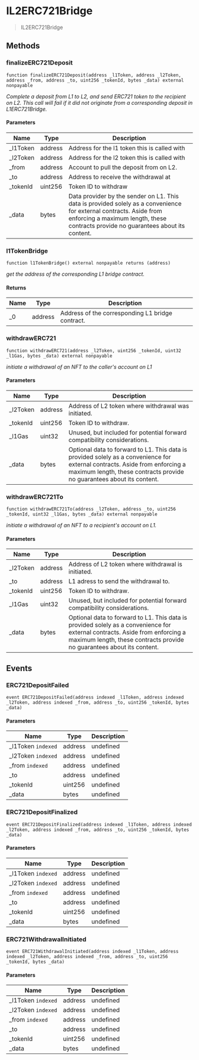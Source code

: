 # IL2ERC721Bridge



> IL2ERC721Bridge





## Methods

### finalizeERC721Deposit

```solidity
function finalizeERC721Deposit(address _l1Token, address _l2Token, address _from, address _to, uint256 _tokenId, bytes _data) external nonpayable
```



*Complete a deposit from L1 to L2, and send ERC721 token to the recipient on L2. This call will fail if it did not originate from a corresponding deposit in L1ERC721Bridge.*

#### Parameters

| Name | Type | Description |
|---|---|---|
| _l1Token | address | Address for the l1 token this is called with
| _l2Token | address | Address for the l2 token this is called with
| _from | address | Account to pull the deposit from on L2.
| _to | address | Address to receive the withdrawal at
| _tokenId | uint256 | Token ID to withdraw
| _data | bytes | Data provider by the sender on L1. This data is provided        solely as a convenience for external contracts. Aside from enforcing a maximum        length, these contracts provide no guarantees about its content.

### l1TokenBridge

```solidity
function l1TokenBridge() external nonpayable returns (address)
```



*get the address of the corresponding L1 bridge contract.*


#### Returns

| Name | Type | Description |
|---|---|---|
| _0 | address | Address of the corresponding L1 bridge contract.

### withdrawERC721

```solidity
function withdrawERC721(address _l2Token, uint256 _tokenId, uint32 _l1Gas, bytes _data) external nonpayable
```



*initiate a withdrawal of an NFT to the caller&#39;s account on L1*

#### Parameters

| Name | Type | Description |
|---|---|---|
| _l2Token | address | Address of L2 token where withdrawal was initiated.
| _tokenId | uint256 | Token ID to withdraw.
| _l1Gas | uint32 | Unused, but included for potential forward compatibility considerations.
| _data | bytes | Optional data to forward to L1. This data is provided        solely as a convenience for external contracts. Aside from enforcing a maximum        length, these contracts provide no guarantees about its content.

### withdrawERC721To

```solidity
function withdrawERC721To(address _l2Token, address _to, uint256 _tokenId, uint32 _l1Gas, bytes _data) external nonpayable
```



*initiate a withdrawal of an NFT to a recipient&#39;s account on L1.*

#### Parameters

| Name | Type | Description |
|---|---|---|
| _l2Token | address | Address of L2 token where withdrawal is initiated.
| _to | address | L1 adress to send the withdrawal to.
| _tokenId | uint256 | Token ID to withdraw.
| _l1Gas | uint32 | Unused, but included for potential forward compatibility considerations.
| _data | bytes | Optional data to forward to L1. This data is provided        solely as a convenience for external contracts. Aside from enforcing a maximum        length, these contracts provide no guarantees about its content.



## Events

### ERC721DepositFailed

```solidity
event ERC721DepositFailed(address indexed _l1Token, address indexed _l2Token, address indexed _from, address _to, uint256 _tokenId, bytes _data)
```





#### Parameters

| Name | Type | Description |
|---|---|---|
| _l1Token `indexed` | address | undefined |
| _l2Token `indexed` | address | undefined |
| _from `indexed` | address | undefined |
| _to  | address | undefined |
| _tokenId  | uint256 | undefined |
| _data  | bytes | undefined |

### ERC721DepositFinalized

```solidity
event ERC721DepositFinalized(address indexed _l1Token, address indexed _l2Token, address indexed _from, address _to, uint256 _tokenId, bytes _data)
```





#### Parameters

| Name | Type | Description |
|---|---|---|
| _l1Token `indexed` | address | undefined |
| _l2Token `indexed` | address | undefined |
| _from `indexed` | address | undefined |
| _to  | address | undefined |
| _tokenId  | uint256 | undefined |
| _data  | bytes | undefined |

### ERC721WithdrawalInitiated

```solidity
event ERC721WithdrawalInitiated(address indexed _l1Token, address indexed _l2Token, address indexed _from, address _to, uint256 _tokenId, bytes _data)
```





#### Parameters

| Name | Type | Description |
|---|---|---|
| _l1Token `indexed` | address | undefined |
| _l2Token `indexed` | address | undefined |
| _from `indexed` | address | undefined |
| _to  | address | undefined |
| _tokenId  | uint256 | undefined |
| _data  | bytes | undefined |



